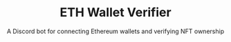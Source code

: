 ---
title: ETH Wallet Verifier
subtitle: A Discord bot for connecting Ethereum wallets and verifying NFT ownership
slug: mmm-wallets
main-image: /images/portfolio/mmm-wallets/start.png
demo: https://discord.gg/minimetamonnft
tech: [node, discord, js]
images: [
  /images/portfolio/mmm-wallets/start.png, 
  /images/portfolio/mmm-wallets/view.png,
  /images/portfolio/mmm-wallets/link-prompt.png,
  /images/portfolio/mmm-wallets/website-linked.png,
  /images/portfolio/mmm-wallets/discord-linked.png,
  /images/portfolio/mmm-wallets/edit-2.png,
  /images/portfolio/mmm-wallets/unlink.png,
  /images/portfolio/mmm-wallets/logs.png
]
---